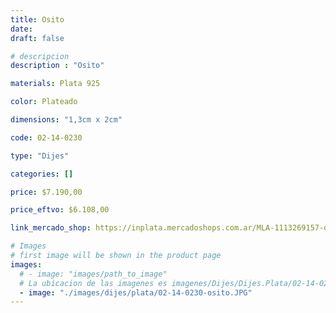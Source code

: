 ```yaml
---
title: Osito
date: 
draft: false

# descripcion
description : "Osito"

materials: Plata 925

color: Plateado

dimensions: "1,3cm x 2cm"

code: 02-14-0230

type: "Dijes"

categories: []

price: $7.190,00

price_eftvo: $6.108,00

link_mercado_shop: https://inplata.mercadoshops.com.ar/MLA-1113269157-dije-de-plata-osito-móvil-_JM

# Images
# first image will be shown in the product page
images:
  # - image: "images/path_to_image"
  # La ubicacion de las imagenes es imagenes/Dijes/Dijes.Plata/02-14-0230-osito
  - image: "./images/dijes/plata/02-14-0230-osito.JPG"
---
```

